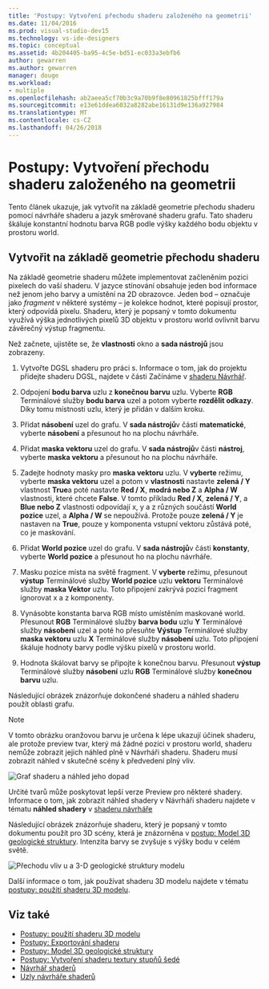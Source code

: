 ```yaml
---
title: 'Postupy: Vytvoření přechodu shaderu založeného na geometrii'
ms.date: 11/04/2016
ms.prod: visual-studio-dev15
ms.technology: vs-ide-designers
ms.topic: conceptual
ms.assetid: 4b204405-ba95-4c5e-bd51-ec033a3ebfb6
author: gewarren
ms.author: gewarren
manager: douge
ms.workload:
- multiple
ms.openlocfilehash: ab2aeea5cf70b3c9a70b9f8e80961825bfff179a
ms.sourcegitcommit: e13e61ddea6032a8282abe16131d9e136a927984
ms.translationtype: MT
ms.contentlocale: cs-CZ
ms.lasthandoff: 04/26/2018
---
```

# <a name="how-to-create-a-geometry-based-gradient-shader"></a>Postupy: Vytvoření přechodu shaderu založeného na geometrii

Tento článek ukazuje, jak vytvořit na základě geometrie přechodu shaderu pomocí návrháře shaderu a jazyk směrované shaderu grafu. Tato shaderu škáluje konstantní hodnotu barva RGB podle výšky každého bodu objektu v prostoru world.

## <a name="create-a-geometry-based-gradient-shader"></a>Vytvořit na základě geometrie přechodu shaderu

Na základě geometrie shaderu můžete implementovat začleněním pozici pixelech do vaší shaderu. V jazyce stínování obsahuje jeden bod informace než jenom jeho barvy a umístění na 2D obrazovce. Jeden bod – označuje jako *fragment* v některé systémy – je kolekce hodnot, které popisují prostor, který odpovídá pixelu. Shaderu, který je popsaný v tomto dokumentu využívá výška jednotlivých pixelů 3D objektu v prostoru world ovlivnit barvu závěrečný výstup fragmentu.

Než začnete, ujistěte se, že **vlastnosti** okno a **sada nástrojů** jsou zobrazeny.

1.  Vytvořte DGSL shaderu pro práci s. Informace o tom, jak do projektu přidejte shaderu DGSL, najdete v části Začínáme v [shaderu Návrhář](../designers/shader-designer.md).

2.  Odpojení **bodu barva** uzlu z **konečnou barvu** uzlu. Vyberte **RGB** Terminálové služby **bodu barva** uzel a potom vyberte **rozdělit odkazy**. Díky tomu místnosti uzlu, který je přidán v dalším kroku.

3.  Přidat **násobení** uzel do grafu. V **sada nástrojů**v části **matematické**, vyberte **násobení** a přesunout ho na plochu návrháře.

4.  Přidat **maska vektoru** uzel do grafu. V **sada nástrojů**v části **nástroj**, vyberte **maska vektoru** a přesunout ho na plochu návrháře.

5.  Zadejte hodnoty masky pro **maska vektoru** uzlu. V **vyberte** režimu, vyberte **maska vektoru** uzel a potom v **vlastnosti** nastavte **zelená / Y** vlastnost **True**a poté nastavte **Red / X**, **modrá nebo Z** a **Alpha / W** vlastnosti, které chcete **False**. V tomto příkladu **Red / X**, **zelená / Y**, a **Blue nebo Z** vlastnosti odpovídají x, y a z různých součástí **World pozice** uzel, a **Alpha / W** se nepoužívá. Protože pouze **zelená / Y** je nastaven na **True**, pouze y komponenta vstupní vektoru zůstává poté, co je maskování.

6.  Přidat **World pozice** uzel do grafu. V **sada nástrojů**v části **konstanty**, vyberte **World pozice** a přesunout ho na plochu návrháře.

7.  Masku pozice místa na světě fragment. V **vyberte** režimu, přesunout **výstup** Terminálové služby **World pozice** uzlu **vektoru** Terminálové služby **maska Vektor** uzlu. Toto připojení zakrývá pozici fragment ignorovat x a z komponenty.

8.  Vynásobte konstanta barva RGB místo umístěním maskované world. Přesunout **RGB** Terminálové služby **barva bodu** uzlu **Y** Terminálové služby **násobení** uzel a poté ho přesuňte  **Výstup** Terminálové služby **maska vektoru** uzlu **X** Terminálové služby **násobení** uzlu. Toto připojení škáluje hodnoty barvy podle výšku pixelů v prostoru world.

9. Hodnota škálovat barvy se připojte k konečnou barvu. Přesunout **výstup** Terminálové služby **násobení** uzlu **RGB** Terminálové služby **konečnou barvu** uzlu.

Následující obrázek znázorňuje dokončené shaderu a náhled shaderu použít oblasti grafu.

> [!NOTE]
> V tomto obrázku oranžovou barvu je určena k lépe ukazují účinek shaderu, ale protože preview tvar, který má žádné pozici v prostoru world, shaderu nemůže zobrazit jejich náhled plně v Návrháři shaderu. Shaderu musí zobrazit náhled v skutečné scény k předvedení plný vliv.

 ![Graf shaderu a náhled jeho dopad](../designers/media/digit-gradient-effect-graph.png "číslice přechodu vliv grafu")

 Určité tvarů může poskytovat lepší verze Preview pro některé shadery. Informace o tom, jak zobrazit náhled shadery v Návrháři shaderu najdete v tématu **náhled shadery** v [shaderu návrháře](../designers/shader-designer.md)

 Následující obrázek znázorňuje shaderu, který je popsaný v tomto dokumentu použít pro 3D scény, která je znázorněna v [postup: Model 3D geologické struktury](../designers/how-to-model-3-d-terrain.md). Intenzita barvy se zvyšuje s výšky bodu v celém světě.

 ![Přechodu vliv u a 3&#45;D geologické struktury modelu](../designers/media/digit-gradient-effect-result.png "číslice přechodu vliv výsledek")

 Další informace o tom, jak používat shaderu 3D modelu najdete v tématu [postupy: použití shaderu 3D modelu](../designers/how-to-apply-a-shader-to-a-3-d-model.md).

## <a name="see-also"></a>Viz také

- [Postupy: použití shaderu 3D modelu](../designers/how-to-apply-a-shader-to-a-3-d-model.md)
- [Postupy: Exportování shaderu](../designers/how-to-export-a-shader.md)
- [Postupy: Model 3D geologické struktury](../designers/how-to-model-3-d-terrain.md)
- [Postupy: Vytvoření shaderu textury stupňů šedé](../designers/how-to-create-a-grayscale-texture-shader.md)
- [Návrhář shaderů](../designers/shader-designer.md)
- [Uzly návrháře shaderů](../designers/shader-designer-nodes.md)